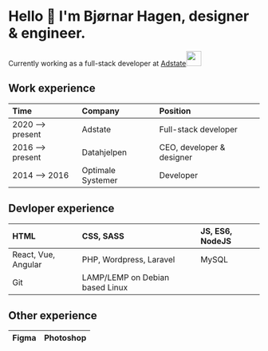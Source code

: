 # Hello 👋 I'm Bjørnar Hagen, designer & engineer.

Currently working as a full-stack developer at <a href="https://www.adstate.com/">Adstate</a><img src="https://media.giphy.com/media/WUlplcMpOCEmTGBtBW/giphy.gif" width="30"> 

## Work experience

|Time|Company|Position
:--- | :--- | :---
|2020 ⟶ present|Adstate|Full-stack developer|
|2016 ⟶ present|Datahjelpen|CEO, developer & designer|
|2014 ⟶ 2016|Optimale Systemer|Developer|

## Devloper experience

|HTML|CSS, SASS|JS, ES6, NodeJS|
:--- | :--- | :---
|React, Vue, Angular|PHP, Wordpress, Laravel|MySQL|
|Git|LAMP/LEMP on Debian based Linux||

## Other experience
|Figma|Photoshop|
:--- | :---
